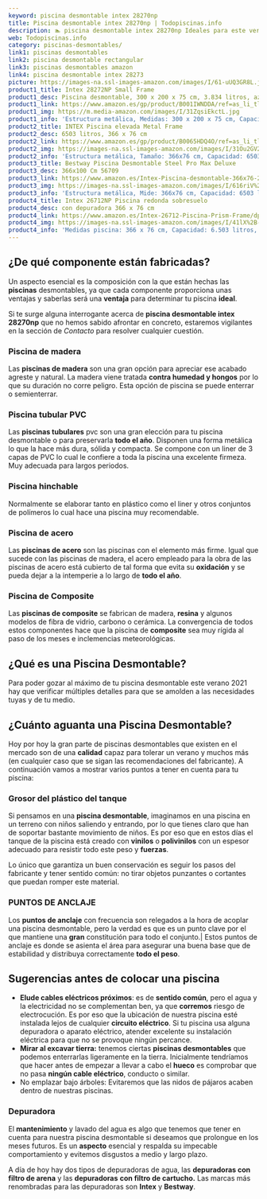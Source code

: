 ```yaml
---
keyword: piscina desmontable intex 28270np
title: Piscina desmontable intex 28270np | Todopiscinas.info
description: 🏊 piscina desmontable intex 28270np Ideales para este verano 2021. Aquí puedes comprar piscina desmontable intex 28270np y comparar con otras similares. No dejes escapar piscina desmontable intex 28270np a un precio realmente tentador.
web: Todopiscinas.info
category: piscinas-desmontables/
link1: piscinas desmontables
link2: piscina desmontable rectangular
link3: piscinas desmontables amazon
link4: piscina desmontable intex 28273
picture: https://images-na.ssl-images-amazon.com/images/I/61-uUQ3GR8L.jpg
product1_title: Intex 28272NP Small Frame
product1_desc: Piscina desmontable, 300 x 200 x 75 cm, 3.834 litros, azul
product1_link: https://www.amazon.es/gp/product/B001IWNDDA/ref=as_li_tl?ie=UTF8&camp=3638&creative=24630&creativeASIN=B001IWNDDA&linkCode=as2&tag=todopiscinas0e-21&linkId=25b9d647487c889cb6ef56ed63f50ca1
product1_img: https://m.media-amazon.com/images/I/31ZqsiEkctL.jpg
product1_info: 'Estructura metálica, Medidas: 300 x 200 x 75 cm, Capacidad: 3.834 litros, Para 6 personas (+ 6 años), Fácil montaje, Forma rectangular'
product2_title: INTEX Piscina elevada Metal Frame
product2_desc: 6503 litros, 366 x 76 cm
product2_link: https://www.amazon.es/gp/product/B0065HDQ4O/ref=as_li_tl?ie=UTF8&camp=3638&creative=24630&creativeASIN=B0065HDQ4O&linkCode=as2&tag=todopiscinas0e-21&linkId=ed2430e3ba564d3527ee103df33ed7b3
product2_img: https://images-na.ssl-images-amazon.com/images/I/31Ou2GV2SAL.jpg
product2_info: 'Estructura metálica, Tamaño: 366x76 cm, Capacidad: 6503 litros, Forma circular, De 4 a 7 personas (+6 años)'
product3_title: Bestway Piscina Desmontable Steel Pro Max Deluxe
product3_desc: 366x100 Cm 56709
product3_link: https://www.amazon.es/Intex-Piscina-desmontable-366x76-28210NP/dp/B0065HDQ4O?__mk_es_ES=%C3%85M%C3%85%C5%BD%C3%95%C3%91&crid=25UQGV9HG2INI&dchild=1&keywords=piscinas+desmontables&qid=1615854176&sprefix=piscinas+dem%2Caps%2C201&sr=8-5&linkCode=ll1&tag=todopiscinas0e-21&linkId=34f200977c6cbaab1f3f4d9ac0e64755&language=es_ES&ref_=as_li_ss_tl
product3_img: https://images-na.ssl-images-amazon.com/images/I/616riV%2BiY3L.jpg
product3_info: 'Estructura metálica, Mide: 366x76 cm, Capacidad: 6503 litros, De 4 a 7 personas mayores de 6 años, Forma circular, Tecnología Super-Tough'
product4_title: Intex 26712NP Piscina redonda sobresuelo
product4_desc: con depuradora 366 x 76 cm
product4_link: https://www.amazon.es/Intex-26712-Piscina-Prism-Frame/dp/B07FB823GL?__mk_es_ES=%C3%85M%C3%85%C5%BD%C3%95%C3%91&dchild=1&keywords=piscinas+desmontables+con+depuradora&qid=1615936418&sr=8-5&linkCode=ll1&tag=todopiscinas0e-21&linkId=d98699de7830cd471766fa1daa36de34&language=es_ES&ref_=as_li_ss_tl
product4_img: https://images-na.ssl-images-amazon.com/images/I/41lX%2B-YpibL.jpg
product4_info: 'Medidas piscina: 366 x 76 cm, Capacidad: 6.503 litros, Incluye depuradora de cartucha A, Lona resistente triple capa'
---
```




## ¿De qué componente están fabricadas?

Un aspecto esencial es la composición con la que están hechas las **piscinas** desmontables, ya que cada componente proporciona unas ventajas y saberlas  será una **ventaja** para determinar tu piscina **ideal**.

Si te surge alguna interrogante acerca de **piscina desmontable intex 28270np** que no hemos sabido afrontar en concreto, estaremos vigilantes en la sección de _Contacto_ para resolver cualquier cuestión.


### Piscina de madera

Las **piscinas de madera** son una gran opción para apreciar ese acabado agreste y natural. La madera viene tratada **contra humedad y hongos** por lo que su duración no corre peligro. Esta opción de piscina se puede enterrar o semienterrar.


### Piscina tubular PVC

Las **piscinas tubulares** pvc son una gran elección para tu piscina desmontable o para preservarla **todo el año**. Disponen una forma metálica lo que la hace más dura, sólida y compacta. Se compone con un liner de 3 capas de PVC lo cual le confiere a toda la piscina una excelente firmeza. Muy adecuada para largos periodos.


### Piscina hinchable

 Normalmente se elaborar tanto en plástico como el liner y otros conjuntos de polímeros lo cual hace una piscina muy recomendable.


### Piscina de acero

Las **piscinas de acero** son las piscinas con el elemento más firme. Igual que sucede con las piscinas de madera, el acero empleado para la obra de las piscinas de acero está cubierto de tal forma que evita su **oxidación** y se pueda dejar a la intemperie a lo largo de **todo el año**.


### Piscina de Composite

Las **piscinas de composite** se fabrican de madera, **resina** y algunos modelos de fibra de vidrio, carbono o cerámica. La convergencia de todos estos componentes hace que la piscina de **composite** sea muy rígida al paso de los meses e inclemencias meteorológicas.
## ¿Qué es una Piscina Desmontable?



Para poder gozar al máximo de tu piscina desmontable este verano 2021 hay que verificar múltiples detalles para que se amolden a las necesidades tuyas y de tu medio.


## ¿Cuánto aguanta una Piscina Desmontable?

Hoy por hoy la gran parte de piscinas desmontables que existen en el mercado son de una **calidad** capaz para tolerar un verano y muchos más (en cualquier caso que se sigan las recomendaciones del fabricante). A continuación vamos a mostrar varios puntos a tener en cuenta para tu piscina:


### Grosor del plástico del tanque

Si pensamos en una **piscina desmontable**, imaginamos en una piscina en un terreno con niños saliendo y entrando, por lo que tienes claro que han de soportar bastante movimiento de niños. Es por eso que en estos días el tanque de la piscina está creado con **vinilos** o **polivinilos** con un espesor adecuado para resistir todo este peso y **fuerzas**.

Lo único que garantiza un	 buen conservación es seguir los pasos del fabricante y tener sentido común: no tirar objetos punzantes o cortantes que puedan romper este material.


### PUNTOS DE ANCLAJE

Los **puntos de anclaje** con frecuencia son relegados a la hora de acoplar una piscina desmontable, pero la verdad es que es un punto clave por el que mantiene una **gran** constitución para todo el conjunto.| Estos puntos de anclaje es donde se asienta el área para asegurar una buena base que de estabilidad y distribuya correctamente **todo el peso**.

<brand-panel :title=product1_title :desc=product1_desc :img=product1_img :link=product1_link></brand-panel>

<stats-list :link1=link1 :link2=link2 :link3=link3 :link4=link4 :category=category></stats-list>

<external-banner></external-banner>



## Sugerencias antes de colocar una piscina



*   **Elude cables eléctricos próximos**: es de **sentido común**, pero el agua y la electricidad no se complementan ben, ya que **corremos** riesgo de electrocución. Es por eso que la ubicación de nuestra piscina esté instalada lejos de cualquier **circuito eléctrico**. Si tu piscina usa alguna depuradora o aparato eléctrico, atender excelente su instalación eléctrica para que no se provoque ningún percance.
*   **Mirar al excavar tierra:** tenemos ciertas **piscinas desmontables** que podemos enterrarlas ligeramente en la tierra. Inicialmente tendríamos que hacer antes de empezar a llevar a cabo el **hueco** es comprobar que no pasa **ningún cable eléctrico**, conducto o similar.
*   No emplazar bajo árboles: Evitaremos que las nidos de pájaros acaben dentro de nuestras piscinas.


### Depuradora

El **mantenimiento** y lavado del agua es algo que tenemos que tener en cuenta para nuestra piscina desmontable si deseamos que prolongue en los meses futuros. Es un **aspecto** esencial y respalda su impecable comportamiento y evitemos disgustos a medio y largo plazo.

A día de hoy hay dos tipos de depuradoras de agua, las **depuradoras con filtro de arena** y  las **depuradoras** **con filtro de cartucho.** Las marcas más renombradas para las depuradoras son **Intex** y **Bestway**.